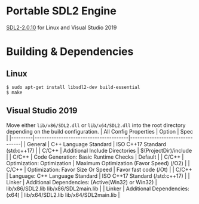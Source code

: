 # Portable SDL2 Engine
[SDL2-2.0.10](https://www.libsdl.org/)
for Linux and Visual Studio 2019
# Building & Dependencies
## Linux
```
$ sudo apt-get install libsdl2-dev build-essential
$ make
```
## Visual Studio 2019
Move either `lib/x86/SDL2.dll` or `lib/x64/SDL2.dll` into the root directory depending on the build configuration.
| All Config Properties | Option                  | Spec                           |
|---------|---------------------------------------|--------------------------------|
| General | C++ Language Standard                 | ISO C++17 Standard (std:c++17) |
| C/C++   | Additional Include Directories        | $(ProjectDir)/include |
| C/C++   | Code Generation: Basic Runtime Checks | Default |
| C/C++   | Optimization: Optimization            | Maximum Optimization (Favor Speed) (/O2) |
| C/C++   | Optimization: Favor Size Or Speed     | Favor fast code (/Ot) |
| C/C++   | Language: C++ Language Standard       | ISO C++17 Standard (/std:c++17) |
| Linker  | Additional Dependencies: (Active(Win32) or Win32) | lib/x86/SDL2.lib lib/x86/SDL2main.lib |
| Linker  | Additional Dependencies: (x64)        | lib/x64/SDL2.lib lib/x64/SDL2main.lib |

